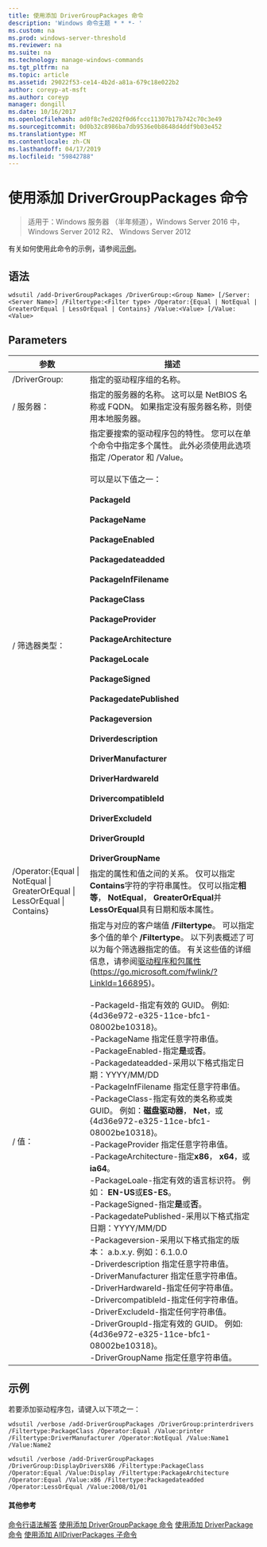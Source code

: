 ```yaml
---
title: 使用添加 DriverGroupPackages 命令
description: 'Windows 命令主题 * * *- '
ms.custom: na
ms.prod: windows-server-threshold
ms.reviewer: na
ms.suite: na
ms.technology: manage-windows-commands
ms.tgt_pltfrm: na
ms.topic: article
ms.assetid: 29022f53-ce14-4b2d-a81a-679c18e022b2
author: coreyp-at-msft
ms.author: coreyp
manager: dongill
ms.date: 10/16/2017
ms.openlocfilehash: ad0f8c7ed202f0d6fccc11307b17b742c70c3e49
ms.sourcegitcommit: 0d0b32c8986ba7db9536e0b8648d4ddf9b03e452
ms.translationtype: MT
ms.contentlocale: zh-CN
ms.lasthandoff: 04/17/2019
ms.locfileid: "59842788"
---
```

# <a name="using-the-add-drivergrouppackages-command"></a>使用添加 DriverGroupPackages 命令

>适用于：Windows 服务器 （半年频道），Windows Server 2016 中，Windows Server 2012 R2、 Windows Server 2012

有关如何使用此命令的示例，请参阅[示例](#BKMK_examples)。
## <a name="syntax"></a>语法
```
wdsutil /add-DriverGroupPackages /DriverGroup:<Group Name> [/Server:<Server Name>] /Filtertype:<Filter type> /Operator:{Equal | NotEqual | GreaterOrEqual | LessOrEqual | Contains} /Value:<Value> [/Value:<Value>
```
## <a name="parameters"></a>Parameters
|参数|描述|
|-------|--------|
|/DriverGroup:<Group Name>|指定的驱动程序组的名称。|
|/ 服务器：<Server name>|指定的服务器的名称。 这可以是 NetBIOS 名称或 FQDN。 如果指定没有服务器名称，则使用本地服务器。|
|/ 筛选器类型：<Filter type>|指定要搜索的驱动程序包的特性。 您可以在单个命令中指定多个属性。 此外必须使用此选项指定 /Operator 和 /Value。<br /><br /><Filter type> 可以是以下值之一：<br /><br />**PackageId**<br /><br />**PackageName**<br /><br />**PackageEnabled**<br /><br />**Packagedateadded**<br /><br />**PackageInfFilename**<br /><br />**PackageClass**<br /><br />**PackageProvider**<br /><br />**PackageArchitecture**<br /><br />**PackageLocale**<br /><br />**PackageSigned**<br /><br />**PackagedatePublished**<br /><br />**Packageversion**<br /><br />**Driverdescription**<br /><br />**DriverManufacturer**<br /><br />**DriverHardwareId**<br /><br />**DrivercompatibleId**<br /><br />**DriverExcludeId**<br /><br />**DriverGroupId**<br /><br />**DriverGroupName**|
|/Operator:{Equal &#124; NotEqual &#124; GreaterOrEqual &#124; LessOrEqual &#124; Contains}|指定的属性和值之间的关系。 仅可以指定**Contains**字符的字符串属性。 仅可以指定**相等**， **NotEqual**， **GreaterOrEqual**并**LessOrEqual**具有日期和版本属性。|
|/ 值：<Value>|指定与对应的客户端值 **/Filtertype**。 可以指定多个值的单个 **/Filtertype**。 以下列表概述了可以为每个筛选器指定的值。 有关这些值的详细信息，请参阅[驱动程序和包属性](https://go.microsoft.com/fwlink/?LinkId=166895)(https://go.microsoft.com/fwlink/?LinkId=166895)。<br /><br />-PackageId-指定有效的 GUID。 例如: {4d36e972-e325-11ce-bfc1-08002be10318}。<br />-PackageName 指定任意字符串值。<br />-PackageEnabled-指定**是**或**否**。<br />-Packagedateadded-采用以下格式指定日期：YYYY/MM/DD<br />-PackageInfFilename 指定任意字符串值。<br />-PackageClass-指定有效的类名称或类 GUID。 例如：**磁盘驱动器**， **Net**，或 {4d36e972-e325-11ce-bfc1-08002be10318}。<br />-PackageProvider 指定任意字符串值。<br />-PackageArchitecture-指定**x86**， **x64**，或**ia64**。<br />-PackageLoale-指定有效的语言标识符。 例如： **EN-US**或**ES-ES**。<br />-PackageSigned-指定**是**或**否**。<br />-PackagedatePublished-采用以下格式指定日期：YYYY/MM/DD<br />-Packageversion-采用以下格式指定的版本： a.b.x.y. 例如：6.1.0.0<br />-Driverdescription 指定任意字符串值。<br />-DriverManufacturer 指定任意字符串值。<br />-DriverHardwareId-指定任何字符串值。<br />-DrivercompatibleId-指定任何字符串值。<br />-DriverExcludeId-指定任何字符串值。<br />-DriverGroupId-指定有效的 GUID。 例如: {4d36e972-e325-11ce-bfc1-08002be10318}。<br />-DriverGroupName 指定任意字符串值。|
## <a name="BKMK_examples"></a>示例
若要添加驱动程序包，请键入以下项之一：
```
wdsutil /verbose /add-DriverGroupPackages /DriverGroup:printerdrivers /Filtertype:PackageClass /Operator:Equal /Value:printer /Filtertype:DriverManufacturer /Operator:NotEqual /Value:Name1 /Value:Name2
```
```
wdsutil /verbose /add-DriverGroupPackages /DriverGroup:DisplayDriversX86 /Filtertype:PackageClass /Operator:Equal /Value:Display /Filtertype:PackageArchitecture /Operator:Equal /Value:x86 /Filtertype:Packagedateadded /Operator:LessOrEqual /Value:2008/01/01
```
#### <a name="additional-references"></a>其他参考
[命令行语法解答](command-line-syntax-key.md)
[使用添加 DriverGroupPackage 命令](using-the-add-drivergrouppackage-command.md)
[使用添加 DriverPackage 命令](using-the-add-driverpackage-command.md)
 [使用添加 AllDriverPackages 子命令](using-the-add-alldriverpackages-subcommand.md)

